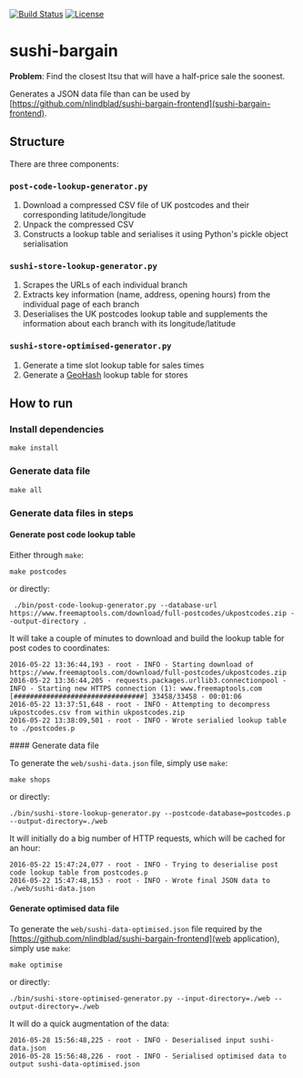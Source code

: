 [![Build Status](https://travis-ci.org/nlindblad/sushi-bargain.svg?branch=master)](https://travis-ci.org/nlindblad/sushi-bargain)
[![License](https://img.shields.io/badge/license-MIT-blue.svg)](http://opensource.org/licenses/MIT)
# sushi-bargain
**Problem**: Find the closest Itsu that will have a half-price sale the soonest.

Generates a JSON data file than can be used by [https://github.com/nlindblad/sushi-bargain-frontend](sushi-bargain-frontend).

## Structure

There are three components:

### `post-code-lookup-generator.py`

1. Download a compressed CSV file of UK postcodes and their corresponding latitude/longitude
2. Unpack the compressed CSV
3. Constructs a lookup table and serialises it using Python's pickle object serialisation

### `sushi-store-lookup-generator.py`

1. Scrapes the URLs of each individual branch
2. Extracts key information (name, address, opening hours) from the individual page of each branch
3. Deserialises the UK postcodes lookup table and supplements the information about each branch with its longitude/latitude

### `sushi-store-optimised-generator.py`

1. Generate a time slot lookup table for sales times
2. Generate a [GeoHash](https://en.wikipedia.org/wiki/Geohash) lookup table for stores

## How to run

### Install dependencies

    make install

### Generate data file

    make all

### Generate data files in steps

#### Generate post code lookup table

Either through `make`:

    make postcodes

or directly:

     ./bin/post-code-lookup-generator.py --database-url https://www.freemaptools.com/download/full-postcodes/ukpostcodes.zip --output-directory .

It will take a couple of minutes to download and build the lookup table for post codes to coordinates:

    2016-05-22 13:36:44,193 - root - INFO - Starting download of https://www.freemaptools.com/download/full-postcodes/ukpostcodes.zip
    2016-05-22 13:36:44,205 - requests.packages.urllib3.connectionpool - INFO - Starting new HTTPS connection (1): www.freemaptools.com
    [################################] 33458/33458 - 00:01:06
    2016-05-22 13:37:51,648 - root - INFO - Attempting to decompress ukpostcodes.csv from within ukpostcodes.zip
    2016-05-22 13:38:09,501 - root - INFO - Wrote serialied lookup table to ./postcodes.p

#### Generate data file

To generate the `web/sushi-data.json` file, simply use `make`:

    make shops

or directly:

    ./bin/sushi-store-lookup-generator.py --postcode-database=postcodes.p --output-directory=./web

It will initially do a big number of HTTP requests, which will be cached for an hour:

    2016-05-22 15:47:24,077 - root - INFO - Trying to deserialise post code lookup table from postcodes.p
    2016-05-22 15:47:48,153 - root - INFO - Wrote final JSON data to ./web/sushi-data.json


#### Generate optimised data file

To generate the `web/sushi-data-optimised.json` file required by the [https://github.com/nlindblad/sushi-bargain-frontend](web application), simply use `make`:

    make optimise

or directly:

    ./bin/sushi-store-optimised-generator.py --input-directory=./web --output-directory=./web

It will do a quick augmentation of the data:

    2016-05-28 15:56:48,225 - root - INFO - Deserialised input sushi-data.json
    2016-05-28 15:56:48,226 - root - INFO - Serialised optimised data to output sushi-data-optimised.json